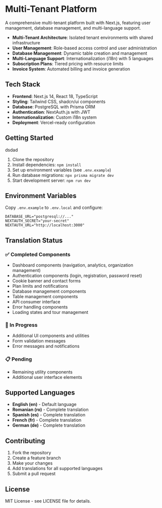 <!-- @format -->

# Multi-Tenant Platform

A comprehensive multi-tenant platform built with Next.js, featuring user
management, database management, and multi-language support.

- **Multi-Tenant Architecture**: Isolated tenant environments with shared
  infrastructure
- **User Management**: Role-based access control and user administration
- **Database Management**: Dynamic table creation and management
- **Multi-Language Support**: Internationalization (i18n) with 5 languages
- **Subscription Plans**: Tiered pricing with resource limits
- **Invoice System**: Automated billing and invoice generation

## Tech Stack

- **Frontend**: Next.js 14, React 18, TypeScript
- **Styling**: Tailwind CSS, shadcn/ui components
- **Database**: PostgreSQL with Prisma ORM
- **Authentication**: NextAuth.js with JWT
- **Internationalization**: Custom i18n system
- **Deployment**: Vercel-ready configuration

## Getting Started
dsdad
1. Clone the repository
2. Install dependencies: `npm install`
3. Set up environment variables (see `.env.example`)
4. Run database migrations: `npx prisma migrate dev`
5. Start development server: `npm run dev`

## Environment Variables

Copy `.env.example` to `.env.local` and configure:

```env
DATABASE_URL="postgresql://..."
NEXTAUTH_SECRET="your-secret"
NEXTAUTH_URL="http://localhost:3000"
```

## Translation Status

### ✅ Completed Components

- Dashboard components (navigation, analytics, organization management)
- Authentication components (login, registration, password reset)
- Cookie banner and contact forms
- Plan limits and notifications
- Database management components
- Table management components
- API consumer interface
- Error handling components
- Loading states and tour management

### 🔄 In Progress

- Additional UI components and utilities
- Form validation messages
- Error messages and notifications

### 📋 Pending

- Remaining utility components
- Additional user interface elements

## Supported Languages

- **English (en)** - Default language
- **Romanian (ro)** - Complete translation
- **Spanish (es)** - Complete translation
- **French (fr)** - Complete translation
- **German (de)** - Complete translation

## Contributing

1. Fork the repository
2. Create a feature branch
3. Make your changes
4. Add translations for all supported languages
5. Submit a pull request

## License

MIT License - see LICENSE file for details.
